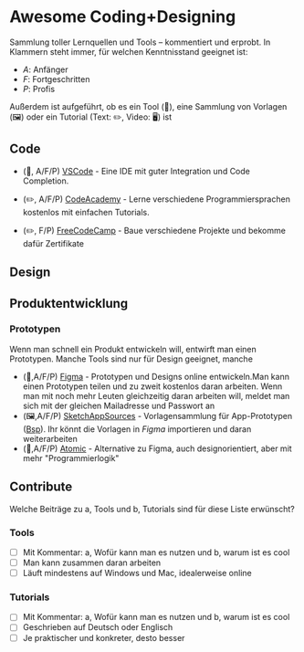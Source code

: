 # Awesome Coding+Designing
Sammlung toller Lernquellen und Tools – kommentiert und erprobt.
In Klammern steht immer, für welchen Kenntnisstand geeignet ist:

- *A*: Anfänger
- *F*: Fortgeschritten
- *P*: Profis

Außerdem ist aufgeführt, ob es ein Tool (🔨), eine Sammlung von Vorlagen (🖼) oder ein Tutorial (Text: ✏️, Video: 🖥) ist

## Code

- (🔨, A/F/P) [VSCode](https://code.visualstudio.com/) - Eine IDE mit guter Integration und Code Completion.

- (✏️, A/F/P) [CodeAcademy](https://www.codecademy.com/) - Lerne verschiedene Programmiersprachen kostenlos mit einfachen Tutorials.

- (✏️, F/P) [FreeCodeCamp](https://www.freecodecamp.org/) - Baue verschiedene Projekte und bekomme dafür Zertifikate

## Design

## Produktentwicklung

### Prototypen

Wenn man schnell ein Produkt entwickeln will, entwirft man einen Prototypen. Manche Tools sind nur für Design geeignet, manche 

-  (🔨,A/F/P) [Figma](https://www.figma.com/) - Prototypen und Designs online entwickeln.Man kann einen Prototypen teilen und zu zweit kostenlos daran arbeiten. Wenn man mit noch mehr Leuten gleichzeitig daran arbeiten will, meldet man sich mit der gleichen Mailadresse und Passwort an
- (🖼,A/F/P) [SketchAppSources](https://www.sketchappsources.com/) - Vorlagensammlung für App-Prototypen ([Bsp](https://www.sketchappsources.com/free-source/3320-material-design-widgets-ui-kit-sketch-freebie-resource.html)). Ihr könnt die Vorlagen in *Figma* importieren und daran weiterarbeiten 
- (🔨,A/F/P) [Atomic](https://atomic.io/) - Alternative zu Figma, auch designorientiert, aber mit mehr "Programmierlogik" 

## Contribute

Welche Beiträge zu a, Tools und b, Tutorials sind für diese Liste erwünscht?


### Tools

- [ ] Mit Kommentar: a, Wofür kann man es nutzen und b, warum ist es cool
- [ ] Man kann zusammen daran arbeiten
- [ ] Läuft mindestens auf Windows und Mac, idealerweise online

### Tutorials

- [ ] Mit Kommentar: a, Wofür kann man es nutzen und b, warum ist es cool
- [ ] Geschrieben auf Deutsch oder Englisch
- [ ] Je praktischer und konkreter, desto besser
